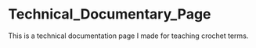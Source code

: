 # Technical_Documentary_Page
This is a technical documentation page I made for teaching crochet terms.
